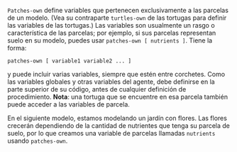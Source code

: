 ﻿`Patches-own` define variables que pertenecen exclusivamente a las parcelas de un modelo. (Vea su contraparte `turtles-own` de las tortugas para definir las variables de las tortugas.) Las variables son usualmente un rasgo o característica de las parcelas; por ejemplo, si sus parcelas representan suelo en su modelo, puedes usar `patches-own [ nutrients ]`. Tiene la forma:

```patches-own [ variable1 variable2 ... ] ```

y puede incluir varias variables, siempre que estén entre corchetes. Como las variables globales y otras variables del agente, debe definirse en la parte superior de su código, antes de cualquier definición de procedimiento. **Nota**: una tortuga que se encuentre en esa parcela también puede acceder a las variables de parcela.

En el siguiente modelo, estamos modelando un jardín con flores. Las flores crecerán dependiendo de la cantidad de nutrientes que tenga su parcela de suelo, por lo que creamos una variable de parcelas llamadas `nutrients` usando `patches-own`.